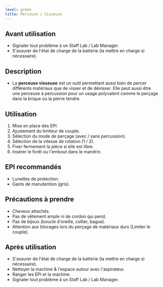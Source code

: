 ```yaml
---
level: green
title: Perceuse / Visseuse
---
```


## Avant utilisation

- Signaler tout problème à un Staff Lab / Lab Manager.
- S'assurer de l'état de charge de la batterie (la mettre en charge si nécessaire).

## Description

- La **perceuse visseuse** est un outil permettant aussi bien de percer différents matériaux que de visser et de dévisser.
    Elle peut aussi être une perceuse à percussion pour un usage polyvalent comme le perçage dans la brique ou la pierre tendre.

## Utilisation

1) Mise en place des EPI.
2) Ajustement du limiteur de couple.
3) Sélection du mode de perçage (avec / sans percussion).
4) Sélection de la vitesse de rotation (1 / 2).
5) Fixer fermement la pièce si elle est libre.
6) Insérer le forêt ou l'embout dans le mandrin.

## EPI recommandés

- Lunettes de protection.
- Gants de manutention (gris).

## Précautions à prendre

- Cheveux attachés.
- Pas de vêtement ample ni de cordon qui pend.
- Pas de bijoux (boucle d'oreille, collier, bague).
- Attention aux blocages lors du perçage de matériaux durs (Limiter le couple).

## Après utilisation

- S'assurer de l'état de charge de la batterie (la mettre en charge si nécessaire).
- Nettoyer la machine & l'espace autour avec l'aspirateur.
- Ranger les EPI et la machine.
- Signaler tout problème à un Staff Lab / Lab Manager.
